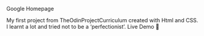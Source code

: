 Google Homepage 

My first project from TheOdinProjectCurriculum created with Html and CSS. I learnt a lot and tried not to be a ‘perfectionist’. 
Live Demo 👀